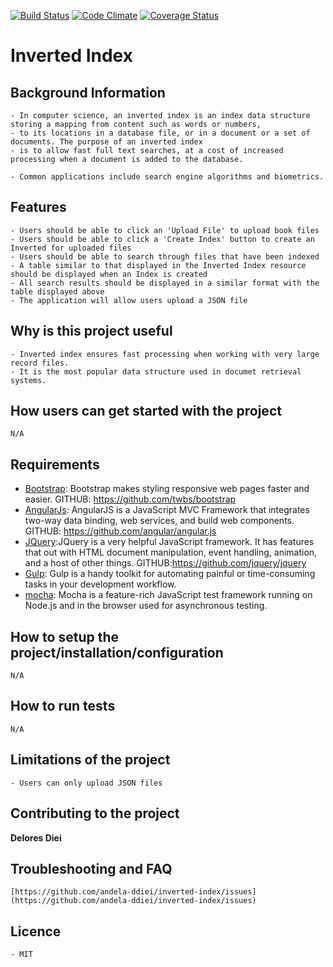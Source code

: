 [![Build Status](https://travis-ci.org/Andela-ddiei/Inverted-Index.svg?branch=master)](https://travis-ci.org/Andela-ddiei/Inverted-Index)
[![Code Climate](https://codeclimate.com/github/Andela-ddiei/Inverted-Index/badges/gpa.svg)](https://codeclimate.com/github/Andela-ddiei/Inverted-Index)
[![Coverage Status](https://coveralls.io/repos/github/Andela-ddiei/Inverted-Index/badge.svg?branch=master)](https://coveralls.io/github/Andela-ddiei/Inverted-Index?branch=master)
# Inverted Index
## Background Information
```
- In computer science, an inverted index is an index data structure storing a mapping from content such as words or numbers, 
- to its locations in a database file, or in a document or a set of documents. The purpose of an inverted index 
- is to allow fast full text searches, at a cost of increased processing when a document is added to the database.

- Common applications include search engine algorithms and biometrics.
```
## Features
```
- Users should be able to click an 'Upload File' to upload book files
- Users should be able to click a 'Create Index' button to create an Inverted for uploaded files
- Users should be able to search through files that have been indexed
- A table similar to that displayed in the Inverted Index resource should be displayed when an Index is created
- All search results should be displayed in a similar format with the table displayed above
- The application will allow users upload a JSON file
```
## Why is this project useful
```
- Inverted index ensures fast processing when working with very large record files.
- It is the most popular data structure used in documet retrieval systems.
```
## How users can get started with the project
```
N/A
```
## Requirements

- [Bootstrap](http://getbootstrap.com/): Bootstrap makes styling responsive web pages faster and easier. 
    GITHUB: https://github.com/twbs/bootstrap
- [AngularJs](https://angularjs.org/): AngularJS is a JavaScript MVC Framework that integrates two-way data binding, web services, and build web components. 
    GITHUB: https://github.com/angular/angular.js 
- [JQuery](https://jquery.com/):JQuery is a very helpful JavaScript framework. It has features that out with HTML document manipulation, event handling, animation, and a host of other things. 
    GITHUB:https://github.com/jquery/jquery 
- [Gulp](https://gulpjs.com): Gulp is a handy toolkit for automating painful or time-consuming tasks in your development workflow.
- [mocha](https://mochajs.org): Mocha is a feature-rich JavaScript test framework running on Node.js and in the browser used for asynchronous testing.

## How to setup the project/installation/configuration
```
N/A
```
## How to run tests
```
N/A
```
## Limitations of the project
```
- Users can only upload JSON files
```
## Contributing to the project

**Delores Diei**
## Troubleshooting and FAQ
```
[https://github.com/andela-ddiei/inverted-index/issues](https://github.com/andela-ddiei/inverted-index/issues)
```
## Licence
```
- MIT
```
